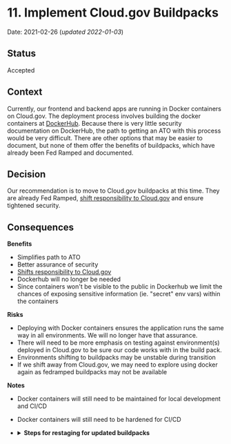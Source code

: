 # 11. Implement Cloud.gov Buildpacks

Date: 2021-02-26 (_updated 2022-01-03_)

## Status

Accepted

## Context

Currently, our frontend and backend apps are running in Docker containers on Cloud.gov. The deployment process involves building the docker containers at [DockerHub](https://dockerhub.com). Because there is very little security documentation on DockerHub, the path to getting an ATO with this process would be very difficult. There are other options that may be easier to document, but none of them offer the benefits of buildpacks, which have already been Fed Ramped and documented.

## Decision

Our recommendation is to move to Cloud.gov buildpacks at this time. They are already Fed Ramped, [shift responsibility to Cloud.gov](https://cloud.gov/docs/technology/responsibilities/) and ensure tightened security.

## Consequences

**Benefits**
- Simplifies path to ATO
- Better assurance of security
- [Shifts responsibility to Cloud.gov](https://cloud.gov/docs/technology/responsibilities/)
- Dockerhub will no longer be needed
- Since containers won't be visible to the public in Dockerhub we limit the chances of exposing sensitive information (ie. "secret" env vars) within the containers

**Risks**
- Deploying with Docker containers ensures the application runs the same way in all environments. We will no longer have that assurance.
- There will need to be more emphasis on testing against environment(s) deployed in Cloud.gov to be sure our code works with in the build pack.
- Environments shifting to buildpacks may be unstable during transition
- If we shift away from Cloud.gov, we may need to explore using docker again as fedramped buildpacks may not be available

**Notes**
- Docker containers will still need to be maintained for local development and CI/CD
- Docker containers will still need to be hardened for CI/CD
- **<details><summary>Steps for restaging for updated buildpacks**</summary> 
    As described in [#1045](https://github.com/raft-tech/TANF-app/issues/1045), cloud.gov will inform us that buildpack(s) we use have been updated to a newer version via e-mail to all users with 'developer' role. The e-mail provides specific CloudFoundry CLI steps needed but we have already captured our deployment strategy process/commands in scripts/deploy-backend.sh. Running that script is the preferred methodology. Presently, the e-mail does not provide any specifics about the update, just that there was an update.

    Below is the restaging process in full:

    1. Upon receipt of email from cloud.gov, restage against dev:
        
        
    ```bash
    user@host$ cf login -a api.fr.cloud.gov --sso
    API endpoint: api.fr.cloud.gov

    Temporary Authentication Code ( Get one at https://login.fr.cloud.gov/passcode ): 
    Authenticating...
    OK


    Targeted org hhs-acf-prototyping.

    Select a space:
    1. tanf-dev
    2. tanf-staging

    Space (enter to skip): 1
    Targeted space tanf-dev.

    API endpoint:   https://api.fr.cloud.gov
    API version:    3.101.0
    user:           abottoms@goraft.tech
    org:            hhs-acf-prototyping
    space:          tanf-dev 
    $ cf restage tdp-backend-a11y
    $ cf restage tdp-backend-raft
    $ cf restage tdp-backend-qasp
    $ cf restage tdp-backend-sandbox
    OR
    $ cf restage tdp-frontend-a11y
    $ cf restage tdp-frontend-raft
    $ cf restage tdp-frontend-qasp
    $ cf restage tdp-frontend-sandbox
    ```

    ### Find version changes
    2. Inspect dev environment in cloud.gov for new buildpack versions after restage
    3. Inspect relevant official changelog(s):
        * https://github.com/cloudfoundry/nginx-buildpack/blob/master/CHANGELOG
        * https://github.com/cloudfoundry/python-buildpack/blob/master/CHANGELOG
    4. On a new branch, update docs/Technical-Documentation/buildpack-changelog.md with information of the following format:

        ```
        ## Buildpacks Changelog
        - MM/DD/YYYY [name v#.#.##](link)
        - 07/13/2021 [python-buildpack v1.7.43](https://github.com/cloudfoundry/python-buildpack/releases/tag/v1.7.43)
        ```

    ### Open final PR for staging

    5. Open a pull request to 'raft-tdp-main' and assign to Technical Lead
    6. Merging pull request shall trigger rolling deploy of the updated buildpack(s) to staging & (eventually) prod without downtime
</details>
